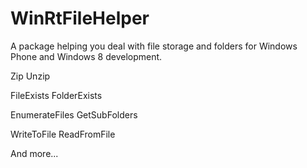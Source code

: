 # WinRtFileHelper

A package helping you deal with file storage and folders for Windows Phone and Windows 8 development.

Zip
Unzip

FileExists
FolderExists

EnumerateFiles
GetSubFolders

WriteToFile
ReadFromFile

And more...
